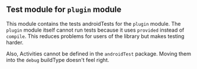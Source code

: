 ## Test module for `plugin` module

This module contains the tests androidTests for the `plugin` module.
The `plugin` module itself cannot run tests because it uses `provided` instead of `compile`. 
This reduces problems for users of the library but makes testing harder.

Also, Activities cannot be defined in the `androidTest` package.
Moving them into the `debug` buildType doesn't feel right.